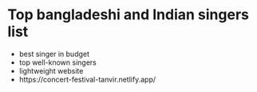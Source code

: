  # Top bangladeshi and Indian singers list
 
 
 <ul>
            <li>best singer in budget</li>
            <li>top well-known singers</li>
            <li>lightweight website</li>
 <li>https://concert-festival-tanvir.netlify.app/</li>
 
</ul>

